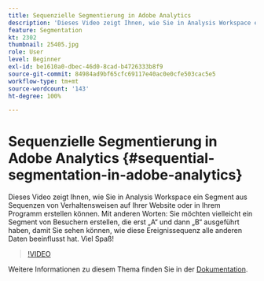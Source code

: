 ```yaml
---
title: Sequenzielle Segmentierung in Adobe Analytics
description: 'Dieses Video zeigt Ihnen, wie Sie in Analysis Workspace ein Segment aus Sequenzen von Verhaltensweisen auf Ihrer Website oder in Ihrem Programm erstellen können. Mit anderen Worten: Sie möchten vielleicht ein Segment von Besuchern erstellen, die erst A und dann B ausgeführt haben, damit Sie sehen können, wie sich diese Ereignissequenz auf alle anderen Daten ausgewirkt hat. Viel Spaß!'
feature: Segmentation
kt: 2302
thumbnail: 25405.jpg
role: User
level: Beginner
exl-id: be1610a0-dbec-46d0-8cad-b4726333b8f9
source-git-commit: 84984ad9bf65cfc69117e40ac0e0cfe503cac5e5
workflow-type: tm+mt
source-wordcount: '143'
ht-degree: 100%

---
```


# Sequenzielle Segmentierung in Adobe Analytics {#sequential-segmentation-in-adobe-analytics}

Dieses Video zeigt Ihnen, wie Sie in Analysis Workspace ein Segment aus Sequenzen von Verhaltensweisen auf Ihrer Website oder in Ihrem Programm erstellen können. Mit anderen Worten: Sie möchten vielleicht ein Segment von Besuchern erstellen, die erst „A“ und dann „B“ ausgeführt haben, damit Sie sehen können, wie diese Ereignissequenz alle anderen Daten beeinflusst hat. Viel Spaß!

>[!VIDEO](https://video.tv.adobe.com/v/25405/?quality=12&learn=on)

Weitere Informationen zu diesem Thema finden Sie in der [Dokumentation](https://experienceleague.adobe.com/docs/analytics/components/segmentation/segmentation-workflow/seg-sequential-build.html?lang=de).
